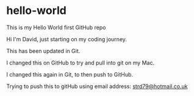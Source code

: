 # hello-world
This is my Hello World first GitHub repo

Hi I'm David, just starting on my coding journey.

This has been updated in Git.	

I changed this on GitHub to try and pull into git on my Mac.

I changed this again in Git, to then push to GitHub.

Trying to push this to gitHub using email address: strd79@hotmail.co.uk
